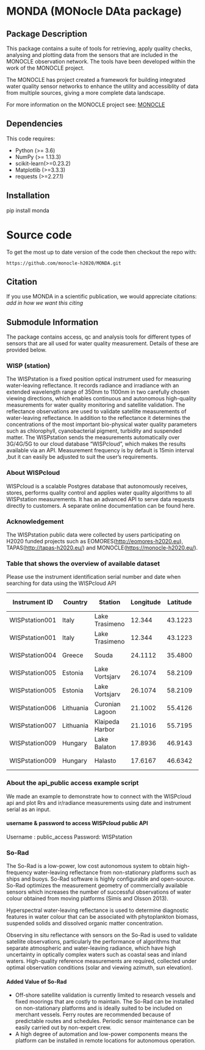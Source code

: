 # MONDA (MONocle DAta package)

## Package Description
This package contains a suite of tools for retrieving, apply quality checks, analysing and plotting data from the 
sensors that are included in the MONOCLE observation network.  The tools have been developed within the work of the 
MONOCLE project.

The MONOCLE has project created a framework for building integrated water quality sensor networks to enhance the 
utility and accessiblity of data from multiple sources, giving a more complete data landscape.

For more information on the MONOCLE project see:
[MONOCLE](https://www.monocle-h2020.eu/Home)

## Dependencies
This code requires:
- Python (>= 3.6)
- NumPy (>= 1.13.3)
- scikit-learn(>=0.23.2)
- Matplotlib (>=3.3.3)
- requests (>=2.27.1)

## Installation
pip install monda

# Source code
To get the most up to date version of the code then checkout the repo with:
```
https://github.com/monocle-h2020/MONDA.git
```

## Citation
If you use MONDA in a scientific publication, we would appreciate citations: 
*add in how we want this citing*

## Submodule Information
The package contains access, qc and analysis tools for different types of sensors that are all used for water quality 
measurement.  Details of these are provided below.


### WISP (station)
The WISPstation is a fixed position optical instrument used for measuring water-leaving reflectance.
It records radiance and irradiance with an extended wavelength range of 350nm to 1100nm in two carefully chosen viewing directions,
which enables continuous and autonomous high-quality measurements for water quality monitoring and satellite validation. 
The reflectance observations are used to validate satellite measurements of water-leaving reflectance. 
In addition to the reflectance it determines the concentrations of the most important bio-physical water quality parameters such as chlorophyll, cyanobacterial pigment, turbidity and suspended matter.
The WISPstation sends the measurements automatically over 3G/4G/5G to our cloud database “WISPcloud”, which makes the results available via an API. Measurement frequency is by default is 15min interval ,but it can easily be adjusted to suit the user’s requirements. 
### About WISPcloud
WISPcloud is a scalable Postgres database that autonomously receives, stores, performs quality control and 
applies water quality algorithms to all WISPstation measurements. It has an advanced API to serve data requests directly to customers. A separate online documentation can be found here. 

### Acknowledgement 
The WISPstation public data were collected by users participating on H2020 funded projects such as EOMORES(http://eomores-h2020.eu), TAPAS(http://tapas-h2020.eu/) and MONOCLE(https://monocle-h2020.eu/). 

### Table that shows the overview of available dataset
Please use the instrument identification serial number and date when searching for data using the WISPcloud API
 
Instrument ID | Country | Station|Longitude|Latitude|Start Date|End Date|
-------------------------|---------|--------|---------|--------|----------|--------|
WISPstation001|Italy|Lake Trasimeno|12.344|43.1223|2018-04-30|2018-10-14|
WISPstation001|Italy|Lake Trasimeno|12.344|43.1223|2019-06-20 |2021-05-04 |
WISPstation004|Greece|Souda|24.1112|35.4800|2018-07-17|2019-08-09|
WISPstation005|Estonia|Lake Vortsjarv|26.1074|58.2109|2018-05-28|2018-10-26|
WISPstation005|Estonia|Lake Vortsjarv|26.1074|58.2109|2019-05-31|2019-11-01|
WISPstation006|Lithuania|Curonian Lagoon|21.1002|55.4126|2018-08-09|2019-10-14|
WISPstation007|Lithuania|Klaipeda Harbor| 21.1016|55.7195|2018-08-13|2019-09-11|
WISPstation009|Hungary|Lake Balaton|17.8936|46.9143|2019-06-17|2019-07-12|
WISPstation009|Hungary|Halasto|17.6167|46.6342|2019-07-23|2019-10-07|
 
### About the api_public access example script
We made an example to demonstrate how to connect with the WISPcloud api and plot Rrs and ir/radiance measurements using date and instrument serial as an input. 

#### username & password to access WISPcloud public API 
Username : public_access
Password:  WISPstation


### So-Rad

The So-Rad is a low-power, low cost autonomous system to obtain high-frequency water-leaving reflectance from 
non-stationary platforms such as ships and buoys. So-Rad software is highly configurable and open-source. 
So-Rad optimizes the measurement geometry of commercially available sensors which increases the number of successful 
observations of water colour obtained from moving platforms (Simis and Olsson 2013). 

Hyperspectral water-leaving reflectance is used to determine diagnostic features in water colour that can be 
associated with phytoplankton biomass, suspended solids and dissolved organic matter concentration.

Observing in situ reflectance with sensors on the So-Rad is used to validate satellite observations, particularly the 
performance of algorithms that separate atmospheric and water-leaving radiance, which have high uncertainty in 
optically complex waters such as coastal seas and inland waters.  High-quality reference measurements are required, 
collected under optimal observation conditions (solar and viewing azimuth, sun elevation).

#### Added Value of So-Rad ####
* Off-shore satellite validation is currently limited to research vessels and fixed moorings that are costly to 
maintain. The So-Rad can be installed on non-stationary platforms and is ideally suited to be included on merchant 
vessels. Ferry routes are recommended because of predictable routes and schedules. Periodic sensor maintenance can be 
easily carried out by non-expert crew.
* A high degree of automation and low-power components means the platform can be installed in remote locations for 
autonomous operation.
